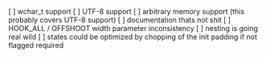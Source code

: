 [ ] wchar\_t support
[ ] UTF-8 support
[ ] arbitrary memory support (this probably covers UTF-8 support)
[ ] documentation thats not shit
[ ] HOOK\_ALL / OFFSHOOT width parameter inconsistency
[ ] nesting is going real wild
[ ] states could be optimized by chopping of the init padding if not flagged required
